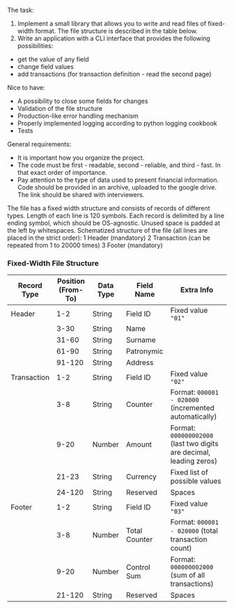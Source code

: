 The task:
1. Implement a small library that allows you to write and read files of fixed-width format. The file
structure is described in the table below.
2. Write an application with a CLI interface that provides the following possibilities:
- get the value of any field
- change field values
- add transactions (for transaction definition - read the second page)

Nice to have:
- A possibility to close some fields for changes
- Validation of the file structure
- Production-like error handling mechanism
- Properly implemented logging according to python logging cookbook
- Tests

General requirements:
- It is important how you organize the project.
- The code must be first - readable, second - reliable, and third - fast. In that exact order of
importance.
- Pay attention to the type of data used to present financial information.
Code should be provided in an archive, uploaded to the google drive. The link should be shared
with interviewers.

The file has a fixed width structure and consists of records of different types. Length of each line
is 120 symbols. Each record is delimited by a line ending symbol, which should be OS-agnostic.
Unused space is padded at the left by whitespaces.
Schematized structure of the file (all lines are placed in the strict order):
1 Header (mandatory)
2 Transaction (can be repeated from 1 to 20000 times)
3 Footer (mandatory)

### **Fixed-Width File Structure**

| **Record Type** | **Position (From-To)** | **Data Type** | **Field Name**          | **Extra Info**                                                      |
|-----------------|----------------------|--------------|-------------------------|---------------------------------------------------------------------|
| Header          | 1-2                  | String       | Field ID                | Fixed value `"01"`                                                  |
|                 | 3-30                 | String       | Name                    |                                                                     |
|                 | 31-60                | String       | Surname                 |                                                                     |
|                 | 61-90                | String       | Patronymic              |                                                                     |
|                 | 91-120               | String       | Address                 |                                                                     |
| Transaction     | 1-2                  | String       | Field ID                | Fixed value `"02"`                                                  |
|                 | 3-8                  | String       | Counter                 | Format: `000001 - 020000` (incremented automatically)               |
|                 | 9-20                 | Number       | Amount                  | Format: `000000002000` (last two digits are decimal, leading zeros) |
|                 | 21-23                | String       | Currency                | Fixed list of possible values                                       |
|                 | 24-120               | String       | Reserved                | Spaces                                                              |
| Footer          | 1-2                  | String       | Field ID                | Fixed value `"03"`                                                  |
|                 | 3-8                  | Number       | Total Counter           | Format: `000001 - 020000` (total transaction count)                 |
|                 | 9-20                 | Number       | Control Sum             | Format: `000000002000` (sum of all transactions)                    |
|                 | 21-120               | String       | Reserved                | Spaces                                                              |
